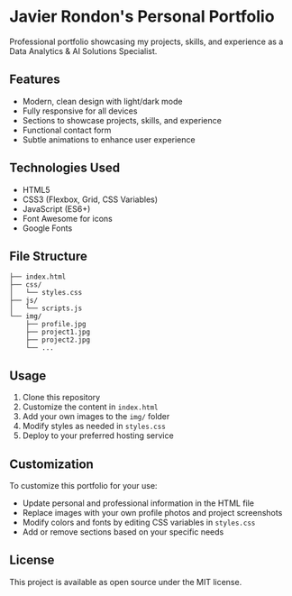# Javier Rondon's Personal Portfolio

Professional portfolio showcasing my projects, skills, and experience as a Data Analytics & AI Solutions Specialist.

## Features

- Modern, clean design with light/dark mode
- Fully responsive for all devices
- Sections to showcase projects, skills, and experience
- Functional contact form
- Subtle animations to enhance user experience

## Technologies Used

- HTML5
- CSS3 (Flexbox, Grid, CSS Variables)
- JavaScript (ES6+)
- Font Awesome for icons
- Google Fonts

## File Structure

```
├── index.html
├── css/
│   └── styles.css
├── js/
│   └── scripts.js
└── img/
    ├── profile.jpg
    ├── project1.jpg
    ├── project2.jpg
    └── ...
```

## Usage

1. Clone this repository
2. Customize the content in `index.html`
3. Add your own images to the `img/` folder
4. Modify styles as needed in `styles.css`
5. Deploy to your preferred hosting service

## Customization

To customize this portfolio for your use:

- Update personal and professional information in the HTML file
- Replace images with your own profile photos and project screenshots
- Modify colors and fonts by editing CSS variables in `styles.css`
- Add or remove sections based on your specific needs

## License

This project is available as open source under the MIT license.
